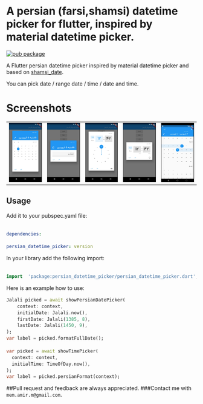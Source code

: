 
  

# A persian (farsi,shamsi) datetime picker for flutter, inspired by material datetime picker.

  

[![pub package](https://img.shields.io/pub/v/persian_datetime_picker.svg?color=%23e67e22&label=pub&logo=persian_datetime_picker)](https://pub.dartlang.org/packages/persian_datetime_picker)

  

A Flutter persian datetime picker inspired by material datetime picker and based on [shamsi_date](https://pub.dartlang.org/packages/shamsi_date).

  

You can pick date / range date / time / date and time.

  
  

# Screenshots

||||||
| ------- | ------- |------- | ------- | ------- |
|![]( screenshot_date.jpeg) |![]( screenshot_date2.jpeg) |![]( screenshot_time.jpeg) |![]( screenshot_time2.jpeg) |![]( screenshot_range_date.jpeg) |
  
  

## Usage

  

Add it to your pubspec.yaml file:

  

```yaml

dependencies:

persian_datetime_picker: version

```

  

In your library add the following import:

  

```dart

import  'package:persian_datetime_picker/persian_datetime_picker.dart';

```

  

Here is an example how to use:

  
```dart
Jalali picked = await showPersianDatePicker(
    context: context,
    initialDate: Jalali.now(),
    firstDate: Jalali(1385, 8),
    lastDate: Jalali(1450, 9),
);
var label = picked.formatFullDate();

var picked = await showTimePicker(
  context: context,
  initialTime: TimeOfDay.now(),
);
var label = picked.persianFormat(context);

```

 
##Pull request and feedback are always appreciated.
###Contact me with `mem.amir.m@gmail.com`.
